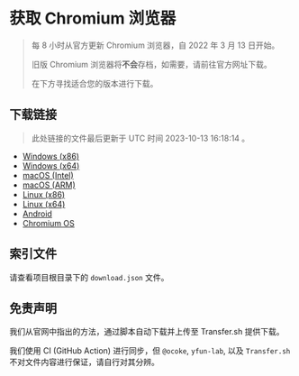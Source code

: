 # 获取 Chromium 浏览器

> 每 8 小时从官方更新 Chromium 浏览器，自 2022 年 3 月 13 日开始。
> 
> 旧版 Chromium 浏览器将**不会**存档，如需要，请前往官方网址下载。
>
> 在下方寻找适合您的版本进行下载。

## 下载链接

> 此处链接的文件最后更新于 UTC 时间 2023-10-13 16:18:14
。

- [Windows (x86)](https://transfer.sh/BYzUyUXbV6/Win.zip)
- [Windows (x64)](https://transfer.sh/6OYguV4CmY/Win_x64.zip)
- [macOS (Intel)](https://transfer.sh/yd4jD5DM0h/Mac.zip)
- [macOS (ARM)](https://transfer.sh/I3MasbDJlP/Mac_Arm.zip)
- [Linux (x86)](https://transfer.sh/KlKN564rft/Linux.zip)
- [Linux (x64)](https://transfer.sh/0SwgsyQrqa/Linux_x64.zip)
- [Android](https://transfer.sh/B0mLgdvIP3/Android.zip)
- [Chromium OS](https://transfer.sh/W8G2U1hwRa/Linux_ChromiumOS_Full.zip)

## 索引文件

请查看项目根目录下的 `download.json` 文件。

## 免责声明

我们从官网中指出的方法，通过脚本自动下载并上传至 Transfer.sh 提供下载。

我们使用 CI (GitHub Action) 进行同步，但 `@ocoke`, `yfun-lab`, 以及 `Transfer.sh` 不对文件内容进行保证，请自行对其分辨。
